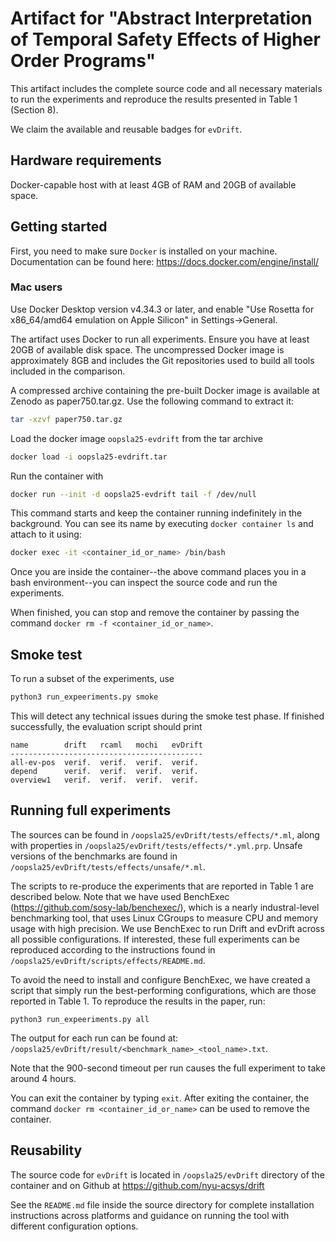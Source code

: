 # Artifact for "Abstract Interpretation of Temporal Safety Effects of Higher Order Programs"

This artifact includes the complete source code and all necessary materials to run the experiments and reproduce the results presented in Table 1 (Section 8).

We claim the available and reusable badges for `evDrift`.

## Hardware requirements
 Docker-capable host with at least 4GB of RAM and 20GB of available space.

## Getting started

First, you need to make sure `Docker` is installed on your machine. Documentation can be found here:  https://docs.docker.com/engine/install/

### Mac users
Use Docker Desktop version v4.34.3 or later, and enable "Use Rosetta for x86_64/amd64 emulation on Apple Silicon" in Settings->General.

The artifact uses Docker to run all experiments. Ensure you have at least 20GB of available disk space. The uncompressed Docker image is approximately 8GB and includes the Git repositories used to build all tools included in the comparison. 

A compressed archive containing the pre-built Docker image is available at Zenodo as paper750.tar.gz. Use the following command to extract it:
```bash
tar -xzvf paper750.tar.gz
```

Load the docker image `oopsla25-evdrift` from the tar archive
```bash
docker load -i oopsla25-evdrift.tar
```

Run the container with
```bash
docker run --init -d oopsla25-evdrift tail -f /dev/null
```
This command starts and keep the container running indefinitely in the background. You can see its name by executing `docker container ls` and attach to it using:
```bash
docker exec -it <container_id_or_name> /bin/bash
```
Once you are inside the container--the above command places you in a bash environment--you can inspect the source code and run the experiments. 

When finished, you can stop and remove the container by passing the command `docker rm -f <container_id_or_name>`.

## Smoke test

To run a subset of the experiments, use 
```bash
python3 run_expeeriments.py smoke
```
This will detect any technical issues during the smoke test phase. 
If finished successfully, the evaluation script should print
```
name        drift   rcaml   mochi   evDrift
-------------------------------------------
all-ev-pos  verif.  verif.  verif.  verif. 
depend      verif.  verif.  verif.  verif. 
overview1   verif.  verif.  verif.  verif. 
```

## Running full experiments 

The sources can be found in `/oopsla25/evDrift/tests/effects/*.ml`, along with properties
in `/oopsla25/evDrift/tests/effects/*.yml.prp`. Unsafe versions of the benchmarks are 
found in `/oopsla25/evDrift/tests/effects/unsafe/*.ml`.

The scripts to re-produce the experiments that are reported in Table 1 are described below. Note that we have used BenchExec
(https://github.com/sosy-lab/benchexec/), which is a nearly industral-level benchmarking tool, that uses Linux CGroups to measure CPU and memory usage with high precision. We use BenchExec to run Drift and evDrift across all possible configurations. If interested, these full experiments can be reproduced according to the instructions found in
`/oopsla25/evDrift/scripts/effects/README.md`.

To avoid the need to install and configure BenchExec, we have created
a script that simply run the best-performing configurations, which are those reported in Table 1. To reproduce the results in the paper, run:

```
python3 run_expeeriments.py all
```

The output for each run can be found at: `/oopsla25/evDrift/result/<benchmark_name>_<tool_name>.txt`.

Note that the 900-second timeout per run causes the full experiment to take around 4 hours.

You can exit the container by typing `exit`. After exiting the container, the command ``docker rm <container_id_or_name>`` can be used to remove the container. 

## Reusability
The source code for `evDrift` is located in `/oopsla25/evDrift` directory of the container and on Github at https://github.com/nyu-acsys/drift

See the `README.md` file inside the source directory for complete installation instructions across platforms and guidance on running the tool with different configuration options.


